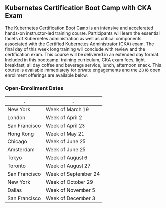 ## Kubernetes Certification Boot Camp with CKA Exam

The Kubernetes Certification Boot Camp is an intensive and accelerated hands-on instructor-led training course.  Participants will learn the essential facets of Kubernetes administration as well as critical components associated with the Certified Kubernetes Administrator (CKA) exam. The final day of this week long training will conclude with review and the certification exam.  This course will be delivered in an extended day format.  Included in this bootcamp: training curriculum, CKA exam fees, light breakfast, all day coffee and beverage service, lunch, afternoon snack. This course is available immediately for private engagements and the 2018 open enrollment offerings are available below.

### Open-Enrollment Dates

.                    |                     .                                      
-------------------- | --------------------
New York             | Week of March 19
London               | Week of April 2
San Francisco        | Week of April 23
Hong Kong            | Week of May 21
Chicago              | Week of June 25
Amsterdam            | Week of June 25
Tokyo                | Week of August 6
Toronto              | Week of August 27
San Francisco        | Week of September 24
New York             | Week of October 29
Dallas               | Week of November 5
San Francisco        | Week of December 3
